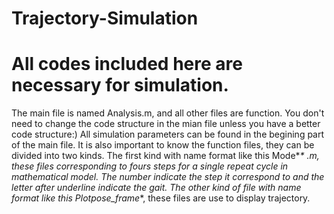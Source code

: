 # Trajectory-Simulation
# All codes included here are necessary for simulation.
The main file is named Analysis.m, and all other files are function. You don't need to change the code structure in the mian file unless you have a better code structure:) All simulation parameters can be found in the begining part of the main file.
It is also important to know the function files, they can be divided into two kinds. The first kind with name format like this Mode*_* .m, these files corresponding to fours steps for a single repeat cycle in mathematical model. The number indicate the step it correspond to and the letter after underline indicate the gait. The other kind of file with name format like this Plotpose_frame_*, these files are use to display trajectory.
